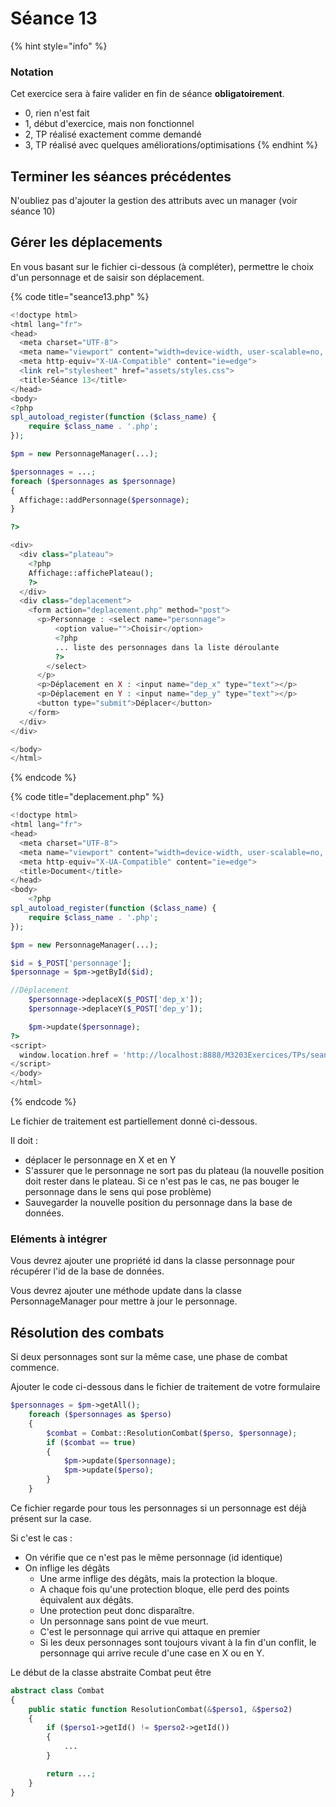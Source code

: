 # Séance 13

{% hint style="info" %}
### Notation

Cet exercice sera à faire valider en fin de séance **obligatoirement**.

* 0, rien n'est fait
* 1, début d'exercice, mais non fonctionnel
* 2, TP réalisé exactement comme demandé
* 3, TP réalisé avec quelques améliorations/optimisations
{% endhint %}

## Terminer les séances précédentes

N'oubliez pas d'ajouter la gestion des attributs avec un manager \(voir séance 10\)

## Gérer les déplacements

En vous basant sur le fichier ci-dessous \(à compléter\), permettre le choix d'un personnage et de saisir son déplacement.

{% code title="seance13.php" %}
```php
<!doctype html>
<html lang="fr">
<head>
  <meta charset="UTF-8">
  <meta name="viewport" content="width=device-width, user-scalable=no, initial-scale=1.0, maximum-scale=1.0, minimum-scale=1.0">
  <meta http-equiv="X-UA-Compatible" content="ie=edge">
  <link rel="stylesheet" href="assets/styles.css">
  <title>Séance 13</title>
</head>
<body>
<?php
spl_autoload_register(function ($class_name) {
    require $class_name . '.php';
});

$pm = new PersonnageManager(...);

$personnages = ...;
foreach ($personnages as $personnage)
{
  Affichage::addPersonnage($personnage);
}

?>

<div>
  <div class="plateau">
    <?php
    Affichage::affichePlateau();
    ?>
  </div>
  <div class="deplacement">
    <form action="deplacement.php" method="post">
      <p>Personnage : <select name="personnage">
          <option value="">Choisir</option>
          <?php
          ... liste des personnages dans la liste déroulante
          ?>
        </select>
      </p>
      <p>Déplacement en X : <input name="dep_x" type="text"></p>
      <p>Déplacement en Y : <input name="dep_y" type="text"></p>
      <button type="submit">Déplacer</button>
    </form>
  </div>
</div>

</body>
</html>

```
{% endcode %}

{% code title="deplacement.php" %}
```php
<!doctype html>
<html lang="fr">
<head>
  <meta charset="UTF-8">
  <meta name="viewport" content="width=device-width, user-scalable=no, initial-scale=1.0, maximum-scale=1.0, minimum-scale=1.0">
  <meta http-equiv="X-UA-Compatible" content="ie=edge">
  <title>Document</title>
</head>
<body>
    <?php
spl_autoload_register(function ($class_name) {
    require $class_name . '.php';
});

$pm = new PersonnageManager(...);

$id = $_POST['personnage'];
$personnage = $pm->getById($id);

//Déplacement
    $personnage->deplaceX($_POST['dep_x']);
    $personnage->deplaceY($_POST['dep_y']);

    $pm->update($personnage);
?>
<script>
  window.location.href = 'http://localhost:8888/M3203Exercices/TPs/seance12.php';
</script>
</body>
</html>

```
{% endcode %}

Le fichier de traitement est partiellement donné ci-dessous.

Il doit :

* déplacer le personnage en X et en Y
* S'assurer que le personnage ne sort pas du plateau \(la nouvelle position doit rester dans le plateau. Si ce n'est pas le cas, ne pas bouger le personnage dans le sens qui pose problème\)
* Sauvegarder la nouvelle position du personnage dans la base de données.

### Eléments à intégrer

Vous devrez ajouter une propriété id dans la classe personnage pour récupérer l'id de la base de données.

Vous devrez ajouter une méthode update dans la classe PersonnageManager pour mettre à jour le personnage.

## Résolution des combats

Si deux personnages sont sur la même case, une phase de combat commence.

Ajouter le code ci-dessous dans le fichier de traitement de votre formulaire

```php
$personnages = $pm->getAll();
    foreach ($personnages as $perso)
    {
        $combat = Combat::ResolutionCombat($perso, $personnage);
        if ($combat == true)
        {
            $pm->update($personnage);
            $pm->update($perso);
        }
    }
```

Ce fichier regarde pour tous les personnages si un personnage est déjà présent sur la case.

Si c'est le cas :

* On vérifie que ce n'est pas le même personnage \(id identique\)
* On inflige les dégâts
  * Une arme inflige des dégâts, mais la protection la bloque. 
  * A chaque fois qu'une protection bloque, elle perd des points équivalent aux dégâts.
  * Une protection peut donc disparaître.
  * Un personnage sans point de vue meurt.
  * C'est le personnage qui arrive qui attaque en premier
  * Si les deux personnages sont toujours vivant à la fin d'un conflit, le personnage qui arrive recule d'une case en X ou en Y. 

Le début de la classe abstraite Combat peut être

```php
abstract class Combat
{
    public static function ResolutionCombat(&$perso1, &$perso2)
    {
        if ($perso1->getId() != $perso2->getId())
        {
            ...
        }

        return ...;
    }
}
```

